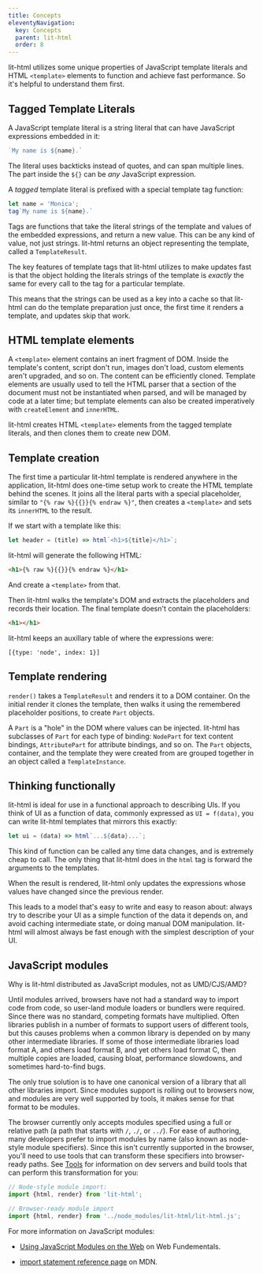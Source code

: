 ```yaml
---
title: Concepts
eleventyNavigation:
  key: Concepts
  parent: lit-html
  order: 8
---
```


lit-html utilizes some unique properties of JavaScript template literals and HTML `<template>` elements to function and achieve fast performance. So it's helpful to understand them first.

## Tagged Template Literals

A JavaScript template literal is a string literal that can have JavaScript expressions embedded in it:

```js
`My name is ${name}.`
```

The literal uses backticks instead of quotes, and can span multiple lines. The part inside the `${}` can be _any_ JavaScript expression.

A _tagged_ template literal is prefixed with a special template tag function:

```js
let name = 'Monica';
tag`My name is ${name}.`
```

Tags are functions that take the literal strings of the template and values of the embedded expressions, and return a new value. This can be any kind of value, not just strings. lit-html returns an object representing the template, called a `TemplateResult`.

The key features of template tags that lit-html utilizes to make updates fast is that the object holding the literals strings of the template is _exactly_ the same for every call to the tag for a particular template.

This means that the strings can be used as a key into a cache so that lit-html can do the template preparation just once, the first time it renders a template, and updates skip that work.

## HTML template elements

A `<template>` element contains an inert fragment of DOM. Inside the template's content, script don't run, images don't load, custom elements aren't upgraded, and so on. The content can be efficiently cloned. Template elements are usually used to tell the HTML parser that a section of the document must not be instantiated when parsed, and will be managed by code at a later time; but template elements can also be created imperatively with `createElement` and `innerHTML`.

lit-html creates HTML `<template>` elements from the tagged template literals, and then clones them to create new DOM.

## Template creation

The first time a particular lit-html template is rendered anywhere in the application, lit-html does one-time setup work to create the HTML template behind the scenes. It joins all the literal parts with a special placeholder, similar to `"{% raw %}{{}}{% endraw %}"`, then creates a `<template>` and sets its `innerHTML` to the result.

If we start with a template like this:

```js
let header = (title) => html`<h1>${title}</h1>`;
```

lit-html will generate the following HTML:

```html
<h1>{% raw %}{{}}{% endraw %}</h1>
```

And create a `<template>` from that.

Then lit-html walks the template's DOM and extracts the placeholders and records their location. The final template doesn't contain the placeholders:

```html
<h1></h1>
```

lit-html keeps an auxillary table of where the expressions were:

`[{type: 'node', index: 1}]`

## Template rendering

`render()` takes a `TemplateResult` and renders it to a DOM container. On the initial render it clones the template, then walks it using the remembered placeholder positions, to create `Part` objects.

A `Part` is a "hole" in the DOM where values can be injected. lit-html has subclasses of `Part` for each type of binding: `NodePart` for text content bindings, `AttributePart` for attribute bindings, and so on. The `Part` objects, container, and the template they were created from are grouped together in an object called a `TemplateInstance`.

## Thinking functionally

lit-html is ideal for use in a functional approach to describing UIs. If you think of UI as a function of data, commonly expressed as `UI = f(data)`, you can write lit-html templates that mirrors this exactly:

```js
let ui = (data) => html`...${data}...`;
```

This kind of function can be called any time data changes, and is extremely cheap to call. The only thing that lit-html does in the `html` tag is forward the arguments to the templates.

When the result is rendered, lit-html only updates the expressions whose values have changed since the previous render.

This leads to a model that's easy to write and easy to reason about: always try to describe your UI as a simple function of the data it depends on, and avoid caching intermediate state, or doing manual DOM manipulation. lit-html will almost always be fast enough with the simplest description of your UI.

## JavaScript modules

Why is lit-html distributed as JavaScript modules, not as UMD/CJS/AMD?

Until modules arrived, browsers have not had a standard way to import code from code, so user-land module loaders or bundlers were required. Since there was no standard, competing formats have multiplied. Often libraries  publish in a number of formats to support users of different tools, but this causes problems when a common library is depended on by many other intermediate libraries. If some of those intermediate libraries load format A, and others load format B, and yet others load format C, then multiple copies are loaded, causing bloat, performance slowdowns, and sometimes hard-to-find bugs.

The only true solution is to have one canonical version of a library that all other libraries import. Since modules support is rolling out to browsers now, and modules are very well supported by tools, it makes sense for that format to be modules.

The browser currently only accepts modules specified using a full or relative path (a path that starts with `/`, `./`, or `../`). For ease of authoring, many developers prefer to import modules by name (also known as node-style module specifiers). Since this isn't currently supported in the browser, you'll need to use tools that can transform these specifiers into browser-ready paths. See [Tools](tools) for information on dev servers and build tools that can perform this transformation for you:

```js
// Node-style module import:
import {html, render} from 'lit-html';
```

```js
// Browser-ready module import
import {html, render} from '../node_modules/lit-html/lit-html.js';
```

For more information on JavaScript modules:

*   [Using JavaScript Modules on the Web](https://developers.google.com/web/fundamentals/primers/modules) on Web Fundementals.

*   [import statement reference page](https://developer.mozilla.org/en-US/docs/Web/JavaScript/Reference/Statements/import) on MDN.
